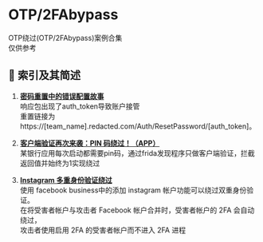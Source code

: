 # OTP/2FAbypass
OTP绕过(OTP/2FAbypass)案例合集  
仅供参考
## :ledger: 索引及其简述
1. [**密码重置中的错误配置故事**](https://footstep.ninja/posts/password-reset/)  
响应包出现了auth_token导致账户接管  
重置链接为https://[team_name].redacted.com/Auth/ResetPassword/[auth_token]。  

2. [**客户端验证再次来袭：PIN 码绕过！（APP）**](https://www.randorisec.fr/client-side-validation/)  
某银行应用每次启动都需要pin码，通过frida发现程序只做客户端验证，拦截返回值并始终为1实现绕过  

3. [**Instagram 多重身份验证绕过**](https://medium.com/@vishnu0002/instagram-multi-factor-authentication-bypass-924d963325a1)  
使用 facebook business中的添加 instagram 帐户功能可以绕过双重身份验证。  
在将受害者帐户与攻击者 Facebook 帐户合并时，受害者帐户的 2FA 会自动绕过，  
攻击者使用启用 2FA 的受害者帐户而不进入 2FA 进程  
